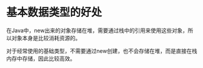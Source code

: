 # 基本数据类型的好处

在Java中，new出来的对象存储在堆，需要通过栈中的引用来使用这些对象，所以对象本身是比较消耗资源的。

对于经常使用的基础类型，不需要通过new创建，也不会存储在堆，而是直接在栈内存中存储，因此比较高效。